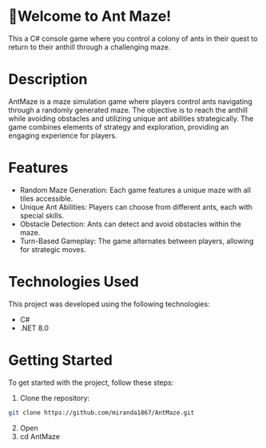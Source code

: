 # 🐜Welcome to Ant Maze! 

This a C# console game where you control a colony of ants in their quest to return to their anthill through a challenging maze.

# Description  
AntMaze is a maze simulation game where players control ants navigating through a randomly generated maze. The objective is to reach the anthill while avoiding obstacles and utilizing unique ant abilities strategically. The game combines elements of strategy and exploration, providing an engaging experience for players.

# Features
- Random Maze Generation: Each game features a unique maze with all tiles accessible.
- Unique Ant Abilities: Players can choose from different ants, each with special skills.
- Obstacle Detection: Ants can detect and avoid obstacles within the maze.
- Turn-Based Gameplay: The game alternates between players, allowing for strategic moves.

# Technologies Used
This project was developed using the following technologies:
- C#
- .NET 8.0

# Getting Started
To get started with the project, follow these steps:

1. Clone the repository:
```bash
git clone https://github.com/miranda1867/AntMaze.git
```
2. Open 
3. cd AntMaze
